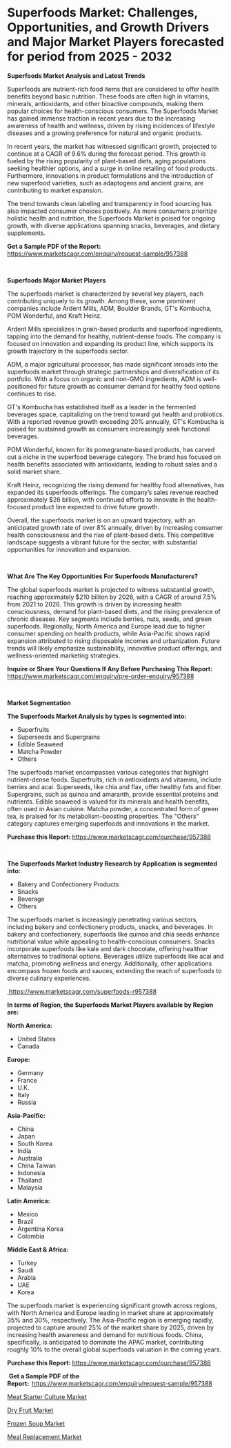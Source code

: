 <p><h1>Superfoods Market: Challenges, Opportunities, and Growth Drivers and Major Market Players forecasted for period from 2025 - 2032</h1></p><p><strong>Superfoods Market Analysis and Latest Trends</strong></p>
<p><p>Superfoods are nutrient-rich food items that are considered to offer health benefits beyond basic nutrition. These foods are often high in vitamins, minerals, antioxidants, and other bioactive compounds, making them popular choices for health-conscious consumers. The Superfoods Market has gained immense traction in recent years due to the increasing awareness of health and wellness, driven by rising incidences of lifestyle diseases and a growing preference for natural and organic products.</p><p>In recent years, the market has witnessed significant growth, projected to continue at a CAGR of 9.6% during the forecast period. This growth is fueled by the rising popularity of plant-based diets, aging populations seeking healthier options, and a surge in online retailing of food products. Furthermore, innovations in product formulations and the introduction of new superfood varieties, such as adaptogens and ancient grains, are contributing to market expansion.</p><p>The trend towards clean labeling and transparency in food sourcing has also impacted consumer choices positively. As more consumers prioritize holistic health and nutrition, the Superfoods Market is poised for ongoing growth, with diverse applications spanning snacks, beverages, and dietary supplements.</p></p>
<p><strong>Get a Sample PDF of the Report:&nbsp;</strong> <a href="https://www.marketscagr.com/enquiry/request-sample/957388?utm_campaign=1944&utm_medium=2&utm_source=Github&utm_content=ia&utm_term=07042025&utm_id=superfoods">https://www.marketscagr.com/enquiry/request-sample/957388</a></p>
<p>&nbsp;</p>
<p><strong>Superfoods Major Market Players</strong></p>
<p><p>The superfoods market is characterized by several key players, each contributing uniquely to its growth. Among these, some prominent companies include Ardent Mills, ADM, Boulder Brands, GT's Kombucha, POM Wonderful, and Kraft Heinz.</p><p>Ardent Mills specializes in grain-based products and superfood ingredients, tapping into the demand for healthy, nutrient-dense foods. The company is focused on innovation and expanding its product line, which supports its growth trajectory in the superfoods sector.</p><p>ADM, a major agricultural processor, has made significant inroads into the superfoods market through strategic partnerships and diversification of its portfolio. With a focus on organic and non-GMO ingredients, ADM is well-positioned for future growth as consumer demand for healthy food options continues to rise.</p><p>GT's Kombucha has established itself as a leader in the fermented beverages space, capitalizing on the trend toward gut health and probiotics. With a reported revenue growth exceeding 20% annually, GT's Kombucha is poised for sustained growth as consumers increasingly seek functional beverages.</p><p>POM Wonderful, known for its pomegranate-based products, has carved out a niche in the superfood beverage category. The brand has focused on health benefits associated with antioxidants, leading to robust sales and a solid market share.</p><p>Kraft Heinz, recognizing the rising demand for healthy food alternatives, has expanded its superfoods offerings. The company’s sales revenue reached approximately $26 billion, with continued efforts to innovate in the health-focused product line expected to drive future growth.</p><p>Overall, the superfoods market is on an upward trajectory, with an anticipated growth rate of over 8% annually, driven by increasing consumer health consciousness and the rise of plant-based diets. This competitive landscape suggests a vibrant future for the sector, with substantial opportunities for innovation and expansion.</p></p>
<p>&nbsp;</p>
<p><strong>What Are The Key Opportunities For Superfoods Manufacturers?</strong></p>
<p><p>The global superfoods market is projected to witness substantial growth, reaching approximately $210 billion by 2026, with a CAGR of around 7.5% from 2021 to 2026. This growth is driven by increasing health consciousness, demand for plant-based diets, and the rising prevalence of chronic diseases. Key segments include berries, nuts, seeds, and green superfoods. Regionally, North America and Europe lead due to higher consumer spending on health products, while Asia-Pacific shows rapid expansion attributed to rising disposable incomes and urbanization. Future trends will likely emphasize sustainability, innovative product offerings, and wellness-oriented marketing strategies.</p></p>
<p><strong>Inquire or Share Your Questions If Any Before Purchasing This Report:</strong> <a href="https://www.marketscagr.com/enquiry/pre-order-enquiry/957388?utm_campaign=1944&utm_medium=2&utm_source=Github&utm_content=ia&utm_term=07042025&utm_id=superfoods">https://www.marketscagr.com/enquiry/pre-order-enquiry/957388</a></p>
<p>&nbsp;</p>
<p><strong>Market Segmentation</strong></p>
<p><strong>The Superfoods Market Analysis by types is segmented into:</strong></p>
<p><ul><li>Superfruits</li><li>Superseeds and Supergrains</li><li>Edible Seaweed</li><li>Matcha Powder</li><li>Others</li></ul></p>
<p><p>The superfoods market encompasses various categories that highlight nutrient-dense foods. Superfruits, rich in antioxidants and vitamins, include berries and acai. Superseeds, like chia and flax, offer healthy fats and fiber. Supergrains, such as quinoa and amaranth, provide essential proteins and nutrients. Edible seaweed is valued for its minerals and health benefits, often used in Asian cuisine. Matcha powder, a concentrated form of green tea, is praised for its metabolism-boosting properties. The "Others" category captures emerging superfoods and innovations in the market.</p></p>
<p><strong>Purchase this Report:&nbsp;</strong><a href="https://www.marketscagr.com/purchase/957388?utm_campaign=1944&utm_medium=2&utm_source=Github&utm_content=ia&utm_term=07042025&utm_id=superfoods">https://www.marketscagr.com/purchase/957388</a></p>
<p>&nbsp;</p>
<p><strong>The Superfoods Market Industry Research by Application is segmented into:</strong></p>
<p><ul><li>Bakery and Confectionery Products</li><li>Snacks</li><li>Beverage</li><li>Others</li></ul></p>
<p><p>The superfoods market is increasingly penetrating various sectors, including bakery and confectionery products, snacks, and beverages. In bakery and confectionery, superfoods like quinoa and chia seeds enhance nutritional value while appealing to health-conscious consumers. Snacks incorporate superfoods like kale and dark chocolate, offering healthier alternatives to traditional options. Beverages utilize superfoods like acai and matcha, promoting wellness and energy. Additionally, other applications encompass frozen foods and sauces, extending the reach of superfoods to diverse culinary experiences.</p></p>
<p><a href="https://www.marketscagr.com/superfoods-r957388?utm_campaign=1944&utm_medium=2&utm_source=Github&utm_content=ia&utm_term=07042025&utm_id=superfoods">&nbsp;https://www.marketscagr.com/superfoods-r957388</a></p>
<p><strong>In terms of Region, the Superfoods Market Players available by Region are:</strong></p>
<p>
    <p> <strong> North America: </strong>
        <ul>
            <li>United States</li>
            <li>Canada</li>
        </ul>
        </p> 
    <p> <strong> Europe: </strong>
        <ul>
            <li>Germany</li>
            <li>France</li>
            <li>U.K.</li>
            <li>Italy</li>
            <li>Russia</li>
        </ul>
        </p> 
    <p> <strong> Asia-Pacific: </strong>
        <ul>
            <li>China</li>
            <li>Japan</li>
            <li>South Korea</li>
            <li>India</li>
            <li>Australia</li>
            <li>China Taiwan</li>
            <li>Indonesia</li>
            <li>Thailand</li>
            <li>Malaysia</li>
        </ul>
        </p> 
    <p> <strong> Latin America: </strong>
        <ul>
            <li>Mexico</li>
            <li>Brazil</li>
            <li>Argentina Korea</li>
            <li>Colombia</li>
        </ul>
        </p> 
    <p> <strong> Middle East & Africa: </strong>
        <ul>
            <li>Turkey</li>
            <li>Saudi</li>
            <li>Arabia</li>
            <li>UAE</li>
            <li>Korea</li>
        </ul>
    </p>
    </p>
<p><p>The superfoods market is experiencing significant growth across regions, with North America and Europe leading in market share at approximately 35% and 30%, respectively. The Asia-Pacific region is emerging rapidly, projected to capture around 25% of the market share by 2025, driven by increasing health awareness and demand for nutritious foods. China, specifically, is anticipated to dominate the APAC market, contributing roughly 10% to the overall global superfoods valuation in the coming years.</p></p>
<p><strong>Purchase this Report: </strong><a href="https://www.marketscagr.com/purchase/957388?utm_campaign=1944&utm_medium=2&utm_source=Github&utm_content=ia&utm_term=07042025&utm_id=superfoods">https://www.marketscagr.com/purchase/957388</a></p>
<p>&nbsp;<strong>Get a Sample PDF of the Report:&nbsp;&nbsp;</strong><a href="https://www.marketscagr.com/enquiry/request-sample/957388?utm_campaign=1944&utm_medium=2&utm_source=Github&utm_content=ia&utm_term=07042025&utm_id=superfoods">https://www.marketscagr.com/enquiry/request-sample/957388</a></p>
<p><strong></strong></p>
<p><p><a href="https://github.com/MarciaRunte/Market-Research-Report-List-2/blob/main/meat-starter-culture-market.md?utm_campaign=1944&utm_medium=2&utm_source=Github&utm_content=ia&utm_term=07042025&utm_id=superfoods">Meat Starter Culture Market</a></p><p><a href="https://github.com/kreilkoffas4/Market-Research-Report-List-1/blob/main/dry-fruit-market.md?utm_campaign=1944&utm_medium=2&utm_source=Github&utm_content=ia&utm_term=07042025&utm_id=superfoods">Dry Fruit Market</a></p><p><a href="https://github.com/darouthiamnl/Market-Research-Report-List-1/blob/main/frozen-soup-market.md?utm_campaign=1944&utm_medium=2&utm_source=Github&utm_content=ia&utm_term=07042025&utm_id=superfoods">Frozen Soup Market</a></p><p><a href="https://github.com/Chiragrp22/Market-Research-Report-List-7/blob/main/meal-replacement-market.md?utm_campaign=1944&utm_medium=2&utm_source=Github&utm_content=ia&utm_term=07042025&utm_id=superfoods">Meal Replacement Market</a></p></p>